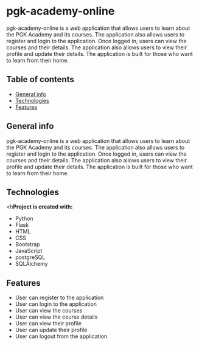 # pgk-academy-online
pgk-academy-online is a web application that allows users to learn about the PGK Academy and its courses. The application also allows users to register and login to the application. Once logged in, users can view the courses and their details. The application also allows users to view their profile and update their details. The application is built for those who want to learn from their home.

## Table of contents
* [General info](#general-info)
* [Technologies](#technologies)
* [Features](#features)

## General info
pgk-academy-online is a web application that allows users to learn about the PGK Academy and its courses. The application also allows users to register and login to the application. Once logged in, users can view the courses and their details. The application also allows users to view their profile and update their details. The application is built for those who want to learn from their home.

## Technologies
<h<b>Project is created with:</b></h>
* Python
* Flask
* HTML
* CSS
* Bootstrap
* JavaScript
* postgreSQL
* SQLAlchemy

## Features
* User can register to the application
* User can login to the application
* User can view the courses
* User can view the course details
* User can view their profile
* User can update their profile
* User can logout from the application